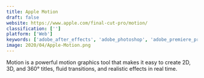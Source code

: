 ```yaml
---
title: Apple Motion
draft: false 
website: https://www.apple.com/final-cut-pro/motion/
classification: ['']
platform: ['Web']
keywords: ['adobe_after_effects', 'adobe_photoshop', 'adobe_premiere_pro', 'blackmagic_design_fusion', 'blender', 'buttleofx', 'camtasia', 'fxhome_hitfilm', 'hitfilm_express', 'manycam', 'nuke', 'particleillusion', 'shotbrander', 'ustream_producer', 'younow', 'vmix']
image: 2020/04/Apple-Motion.png
---
```

Motion is a powerful motion graphics tool that makes it easy to create 2D, 3D, and 360° titles, fluid transitions, and realistic effects in real time.